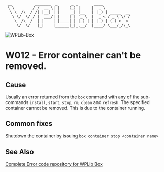 ```
 __          _______  _      _ _       ____
 \ \        / /  __ \| |    (_) |     |  _ \
  \ \  /\  / /| |__) | |     _| |__   | |_) | _____  __
   \ \/  \/ / |  ___/| |    | | '_ \  |  _ < / _ \ \/ /
    \  /\  /  | |    | |____| | |_) | | |_) | (_) >  <
     \/  \/   |_|    |______|_|_.__/  |____/ \___/_/\_\
```

![WPLib-Box](https://github.com/wplib/wplib-box/blob/master/WPLib-Box-100x.png)

# W012 - Error container can't be removed.

## Cause
Usually an error returned from the `box` command with any of the sub-commands `install`, `start`, `stop`, `rm`, `clean` and `refresh`.
The specified container cannot be removed. This is due to the container running.

## Common fixes
Shutdown the container by issuing `box container stop <container name>`

### 


## See Also
[Complete Error code repository for WPLib Box](https://github.com/wplib/wplib-box/tree/master/docs/errors)

